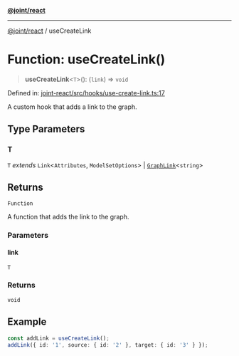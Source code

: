 [**@joint/react**](../README.md)

***

[@joint/react](../README.md) / useCreateLink

# Function: useCreateLink()

> **useCreateLink**\<`T`\>(): (`link`) => `void`

Defined in: [joint-react/src/hooks/use-create-link.ts:17](https://github.com/samuelgja/joint/blob/main/packages/joint-react/src/hooks/use-create-link.ts#L17)

A custom hook that adds a link to the graph.

## Type Parameters

### T

`T` *extends* `Link`\<`Attributes`, `ModelSetOptions`\> \| [`GraphLink`](../interfaces/GraphLink.md)\<`string`\>

## Returns

`Function`

A function that adds the link to the graph.

### Parameters

#### link

`T`

### Returns

`void`

## Example

```ts
const addLink = useCreateLink();
addLink({ id: '1', source: { id: '2' }, target: { id: '3' } });
```
